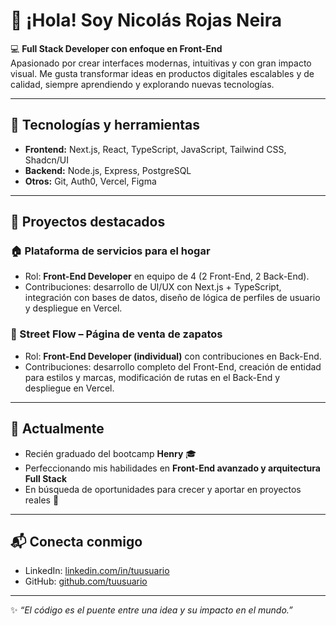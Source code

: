# 👋 ¡Hola! Soy Nicolás Rojas Neira  

💻 **Full Stack Developer con enfoque en Front-End**  
Apasionado por crear interfaces modernas, intuitivas y con gran impacto visual. Me gusta transformar ideas en productos digitales escalables y de calidad, siempre aprendiendo y explorando nuevas tecnologías.  

---

## 🚀 Tecnologías y herramientas

- **Frontend:** Next.js, React, TypeScript, JavaScript, Tailwind CSS, Shadcn/UI  
- **Backend:** Node.js, Express, PostgreSQL  
- **Otros:** Git, Auth0, Vercel, Figma  

---

## 📌 Proyectos destacados

### 🏠 Plataforma de servicios para el hogar  
- Rol: **Front-End Developer** en equipo de 4 (2 Front-End, 2 Back-End).  
- Contribuciones: desarrollo de UI/UX con Next.js + TypeScript, integración con bases de datos, diseño de lógica de perfiles de usuario y despliegue en Vercel.  

### 👟 Street Flow – Página de venta de zapatos  
- Rol: **Front-End Developer (individual)** con contribuciones en Back-End.  
- Contribuciones: desarrollo completo del Front-End, creación de entidad para estilos y marcas, modificación de rutas en el Back-End y despliegue en Vercel.  

---

## 🌱 Actualmente
- Recién graduado del bootcamp **Henry** 🎓  
- Perfeccionando mis habilidades en **Front-End avanzado y arquitectura Full Stack**  
- En búsqueda de oportunidades para crecer y aportar en proyectos reales 🚀  

---

## 📬 Conecta conmigo
- LinkedIn: [linkedin.com/in/tuusuario](https://linkedin.com/in/tuusuario)  
- GitHub: [github.com/tuusuario](https://github.com/tuusuario)  

---

✨ *“El código es el puente entre una idea y su impacto en el mundo.”*  
